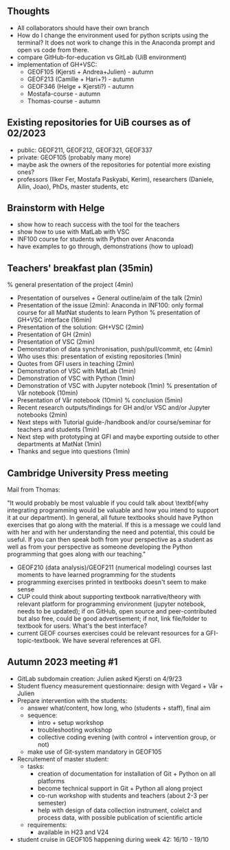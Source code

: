 ## Thoughts
- All collaborators should have their own branch
- How do I change the environment used for python scripts using 
the terminal? It does not work to change this in the Anaconda prompt 
and open vs code from there.
- compare GitHub-for-education vs GitLab (UiB environment)
- implementation of GH+VSC:
    - GEOF105 (Kjersti + Andrea+Julien) - autumn
    - GEOF213 (Camille + Hari+?) - autumn
    - GEOF346 (Helge + Kjersti?) - autumn
    - Mostafa-course - autumn
    - Thomas-course - autumn


## Existing repositories for UiB courses as of 02/2023
 
  - public: GEOF211, GEOF212, GEOF321, GEOF337
  - private: GEOF105 (probably many more)
  - maybe ask the owners of the repositories for potential more existing ones?
  - professors (Ilker Fer, Mostafa Paskyabi, Kerim), researchers (Daniele, Ailin, Joao), PhDs, master students, etc
 

## Brainstorm with Helge
 
  - show how to reach success with the tool for the teachers
  - show how to use with MatLab with VSC
  - INF100 course for students with Python over Anaconda
  - have examples to go through, demonstrations (how to upload)


## Teachers' breakfast plan (35min)

 
% general presentation of the project (4min)
- Presentation of ourselves + General outline/aim of the talk (2min)
- Presentation of the issue (2min): Anaconda in INF100: only formal course for all MatNat students to learn Python
% presentation of GH+VSC interface (16min)
- Presentation of the solution: GH+VSC (2min)
- Presentation of GH (2min)
- Presentation of VSC (2min)
- Demonstration of data synchronisation, push/pull/commit, etc (4min)
- Who uses this: presentation of existing repositories (1min)
- Quotes from GFI users in teaching (2min)
- Demonstration of VSC with MatLab (1min)
- Demonstration of VSC with Python (1min)
- Demonstration of VSC with Jupyter notebook (1min)
% presentation of Vår notebook (10min)
- Presentation of Vår notebook (10min)
% conclusion (5min)
- Recent research outputs/findings for GH and/or VSC and/or Jupyter notebooks (2min)
- Next steps with Tutorial guide-/handbook and/or course/seminar for teachers and students (1min)
- Next step with prototyping at GFI and maybe exporting outside to other departments at MatNat (1min)
- Thanks and segue into questions (1min)
 
## Cambridge University Press meeting

Mail from Thomas:

"It would probably be most valuable if you could talk about \textbf{why integrating programming would be valuable and how you intend to support it at our department}. In general, all future textbooks should have Python exercises that go along with the material. If this is a message we could land with her and with her understanding the need and potential, this could be useful.
If you can then speak both from your perspective as a student as well as from your perspective as someone developing the Python programming that goes along with our teaching."

 
  - GEOF210 (data analysis)/GEOF211 (numerical modeling) courses last moments to have learned programming for the students
  - programming exercises printed in textbooks doesn't seem to make sense
  - CUP could think about supporting textbook narrative/theory with relevant platform for programming environment (jupyter notebook, needs to be updated); if on GitHub, open source and peer-contributed but also free, could be good advertisement; if not, link file/folder to textbook for users. What's the best interface?
  - current GEOF courses exercises could be relevant resources for a GFI-topic-textbook. We have several references at GFI.

## Autumn 2023 meeting #1

  - GitLab subdomain creation: Julien asked Kjersti on 4/9/23
  - Student fluency measurement questionnaire: design with Vegard + Vår + Julien
  - Prepare intervention with the students:
    - answer what/content, how long, who (students + staff), final aim
    - sequence:
      - intro + setup workshop
      - troubleshooting workshop
      - collective coding evening (with control + intervention group, or not)
    - make use of Git-system mandatory in GEOF105
  - Recruitement of master student:
    - tasks:
      - creation of documentation for installation of Git + Python on all platforms
      - become technical support in Git + Python all along project
      - co-run workshop with students and teachers (about 2-3 per semester)
      - help with design of data collection instrument, colelct and process data, with possible publication of scientific article
    - requirements:
      - available in H23 and V24
  - student cruise in GEOF105 happening during week 42: 16/10 - 19/10